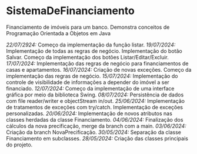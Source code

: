 # SistemaDeFinanciamento
 Financiamento de imóveis para um banco. Demonstra conceitos de Programação Orientada a Objetos em Java

*22/07/2924:* Começo da implementação da função listar.
*19/07/2024:* Implementação de todas as regras de negócio.
              Implementação do botão Salvar.
              Começo da implementação dos botões Listar/Editar/Excluir.
*17/07/2024:* Implementação das regras de negócio para financiamentos de casas e apartamentos.
*16/07/2024:* Criação de novas exceções.
              Começo da implementação das regras de negócio.
*15/07/2024:* Implementação do controle de visibilidade de informações a depender do imóvel a ser financiado.
*12/07/2024:* Começo da implementação de uma interface gráfica por meio da biblioteca Swing.
*08/07/2024:* Persistência de dados com file reader/writer e objectStream in/out.
*25/06/2024:* Implementação de tratamentos de exceções com try/catch.
              Implementação de exceções personalizadas.
*20/06/2024:* Implementação de novos atributos nas classes herdadas da classe Financiamento.
*04/06/2024:* Finalização dos cálculos da nova precificação, merge da branch com a main.
*03/06/2024:* Criação da branch NovaPrecificação.
*30/05/2024:* Separação da classe Financiamento em subclasses.
*28/05/2024:* Criação das classes principais do projeto.